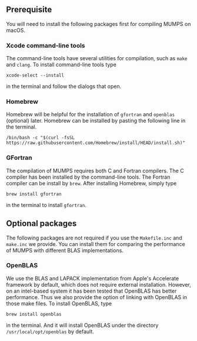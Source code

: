 ## Prerequisite 

You will need to install the following packages first for compiling MUMPS on macOS.

### Xcode command-line tools

The command-line tools have several utilities for compilation, such as <code>make</code> and <code>clang</code>. To install command-line tools type

```
xcode-select --install
```
in the terminal and follow the dialogs that open.

### Homebrew

Homebrew will be helpful for the installation of <code>gfortran</code> and <code>openblas</code> (optional) later. Homebrew can be installed by pasting the following line in the terminal.

```
/bin/bash -c "$(curl -fsSL https://raw.githubusercontent.com/Homebrew/install/HEAD/install.sh)"
```

### GFortran

The compilation of MUMPS requires both C and Fortran compilers. The C compiler has been installed by the command-line tools. The Fortran compiler can be install by <code>brew</code>. After installing Homebrew, simply type 

```
brew install gfortran
```

in the terminal to install <code>gfortran</code>.

## Optional packages

The following packages are not required if you use the <code>Makefile.inc</code> and <code>make.inc</code> we provide. You can install them for comparing the performance of MUMPS with different BLAS implementations.

### OpenBLAS

We use the BLAS and LAPACK implementation from Apple's Accelerate framework by default, which does not require external installation. However, on an intel-based system it has been tested that OpenBLAS has better performance. Thus we also provide the option of linking with OpenBLAS in those make files. To install OpenBLAS, type

```
brew install openblas
```
in the terminal. And it will install OpenBLAS under the directory <code>/usr/local/opt/openblas</code> by default.